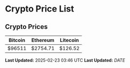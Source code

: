 # Crypto Price List

## Crypto Prices
| Bitcoin | Ethereum | Litecoin |
| ------- | -------- | -------- |
| $96511 | $2754.71 | $126.52 |
**Last Updated:** 2025-02-23 03:46 UTC
**Last Updated:** $DATE$
